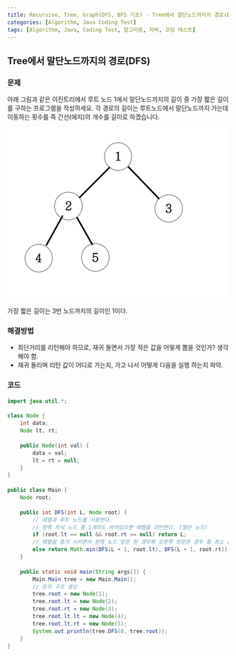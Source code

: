 ```yaml
---
title: Recursive, Tree, Graph(DFS, BFS 기초) - Tree에서 말단노드까지의 경로(DFS)
categories: [Algorithm, Java Coding Test]
tags: [Algorithm, Java, Coding Test, 알고리즘, 자바, 코딩 테스트]
---
```


## Tree에서 말단노드까지의 경로(DFS)

### 문제

아래 그림과 같은 이진트리에서 루트 노드 1에서 말단노드까지의 길이 중 가장 짧은 길이를 구하는 프로그램을 작성하세요.
각 경로의 길이는 루트노드에서 말단노드까지 가는데 이동하는 횟수를 즉 간선(에지)의 개수를 길이로 하겠습니다.

![이미지](/assets/img/Algorithm/62.png)

가장 짧은 길이는 3번 노드까지의 길이인 1이다.

### 해결방법

- 최단거리를 리턴해야 하므로, 재귀 돌면서 가장 작은 값을 어떻게 뽑을 것인가? 생각해야 함.
- 재귀 돌리며 리턴 값이 어디로 가는지, 가고 나서 어떻게 다음을 실행 하는지 파악.


### 코드

```java
import java.util.*;

class Node {
    int data;
    Node lt, rt;

    public Node(int val) {
        data = val;
        lt = rt = null;
    }
}

public class Main {
    Node root;

    public int DFS(int L, Node root) {
        // 레벨과 루트 노드를 이용한다.
        // 양쪽 자식 노드 중 1개라도 비어있으면 레벨을 리턴한다. (말단 노드)
        if (root.lt == null && root.rt == null) return L;
        // 레벨을 증가 시키면서 왼쪽 노드 방문 한 경우와 오른쪽 방문한 경우 중 최소 값을 리턴하게 한다.
        else return Math.min(DFS(L + 1, root.lt), DFS(L + 1, root.rt));
    }

    public static void main(String args[]) {
        Main.Main tree = new Main.Main();
        // 트리 구조 생성
        tree.root = new Node(1);
        tree.root.lt = new Node(2);
        tree.root.rt = new Node(3);
        tree.root.lt.lt = new Node(4);
        tree.root.lt.rt = new Node(5);
        System.out.println(tree.DFS(0, tree.root));
    }
}



```
